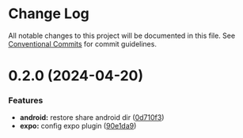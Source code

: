# Change Log

All notable changes to this project will be documented in this file.
See [Conventional Commits](https://conventionalcommits.org) for commit guidelines.

# 0.2.0 (2024-04-20)

### Features

- **android:** restore share android dir ([0d710f3](https://github.com/mj-studio-library/react-native-kakao/commit/0d710f309b12dcb51def08549996d7aa464d9e02))
- **expo:** config expo plugin ([90e1da9](https://github.com/mj-studio-library/react-native-kakao/commit/90e1da9ae9506cc7e727851e8af1fd8259627ea0))
